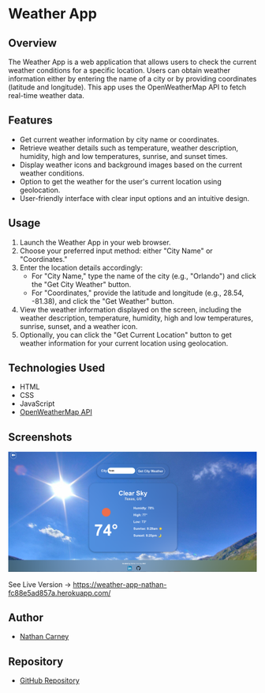 # Weather App

## Overview

The Weather App is a web application that allows users to check the current weather conditions for a specific location. Users can obtain weather information either by entering the name of a city or by providing coordinates (latitude and longitude). This app uses the OpenWeatherMap API to fetch real-time weather data.

## Features

- Get current weather information by city name or coordinates.
- Retrieve weather details such as temperature, weather description, humidity, high and low temperatures, sunrise, and sunset times.
- Display weather icons and background images based on the current weather conditions.
- Option to get the weather for the user's current location using geolocation.
- User-friendly interface with clear input options and an intuitive design.

## Usage

1. Launch the Weather App in your web browser.
2. Choose your preferred input method: either "City Name" or "Coordinates."
3. Enter the location details accordingly:
   - For "City Name," type the name of the city (e.g., "Orlando") and click the "Get City Weather" button.
   - For "Coordinates," provide the latitude and longitude (e.g., 28.54, -81.38), and click the "Get Weather" button.
4. View the weather information displayed on the screen, including the weather description, temperature, humidity, high and low temperatures, sunrise, sunset, and a weather icon.
5. Optionally, you can click the "Get Current Location" button to get weather information for your current location using geolocation.

## Technologies Used

- HTML
- CSS
- JavaScript
- [OpenWeatherMap API](https://openweathermap.org/api)

## Screenshots

![Weather App Screenshot](./images/WebAppSS.png)

See Live Version -> https://weather-app-nathan-fc88e5ad857a.herokuapp.com/

## Author

- [Nathan Carney](https://www.linkedin.com/in/nathan-carney9/)

## Repository

- [GitHub Repository](https://github.com/rundex0/WeatherApp)

